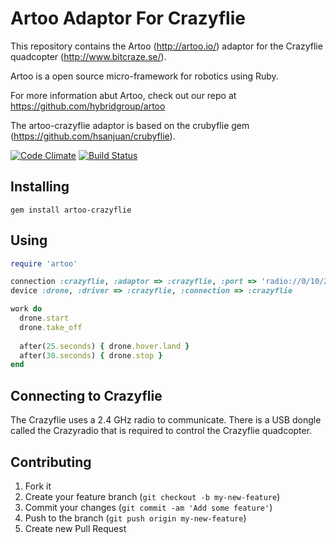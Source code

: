 # Artoo Adaptor For Crazyflie

This repository contains the Artoo (http://artoo.io/) adaptor for the Crazyflie quadcopter (http://www.bitcraze.se/).

Artoo is a open source micro-framework for robotics using Ruby.

For more information abut Artoo, check out our repo at https://github.com/hybridgroup/artoo

The artoo-crazyflie adaptor is based on the crubyflie gem (https://github.com/hsanjuan/crubyflie).

[![Code Climate](https://codeclimate.com/github/hybridgroup/artoo-crazyflie.png)](https://codeclimate.com/github/hybridgroup/artoo-crazyflie) [![Build Status](https://travis-ci.org/hybridgroup/artoo-crazyflie.png?branch=master)](https://travis-ci.org/hybridgroup/artoo-crazyflie)

## Installing

```
gem install artoo-crazyflie
```

## Using

```ruby
require 'artoo'

connection :crazyflie, :adaptor => :crazyflie, :port => 'radio://0/10/250K'
device :drone, :driver => :crazyflie, :connection => :crazyflie

work do
  drone.start
  drone.take_off
  
  after(25.seconds) { drone.hover.land }
  after(30.seconds) { drone.stop }
end
```

## Connecting to Crazyflie

The Crazyflie uses a 2.4 GHz radio to communicate. There is a USB dongle called the Crazyradio that is required to control the Crazyflie quadcopter.

## Contributing

1. Fork it
2. Create your feature branch (`git checkout -b my-new-feature`)
3. Commit your changes (`git commit -am 'Add some feature'`)
4. Push to the branch (`git push origin my-new-feature`)
5. Create new Pull Request
